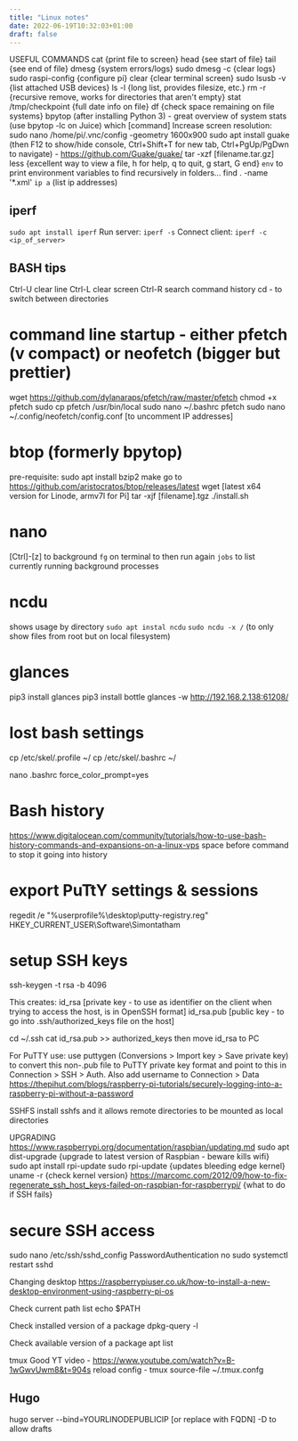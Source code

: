 ```yaml
---
title: "Linux notes"
date: 2022-06-19T10:32:03+01:00
draft: false
---
```

USEFUL COMMANDS
cat {print file to screen}
head {see start of file}
tail {see end of file}
dmesg {system errors/logs}
sudo dmesg -c {clear logs}
sudo raspi-config {configure pi}
clear {clear terminal screen}
sudo lsusb -v {list attached USB devices}
ls -l {long list, provides filesize, etc.}
rm -r {recursive remove, works for directories that aren't empty}
stat /tmp/checkpoint {full date info on file}
df {check space remaining on file systems}
bpytop (after installing Python 3) - great overview of system stats (use bpytop -lc on Juice)
which [command]
Increase screen resolution:
sudo nano /home/pi/.vnc/config
-geometry 1600x900
sudo apt install guake (then F12 to show/hide console, Ctrl+Shift+T for new tab, Ctrl+PgUp/PgDwn to navigate) - https://github.com/Guake/guake/
tar -xzf [filename.tar.gz]
less {excellent way to view a file, h for help, q to quit, g start, G end}
`env` to print environment variables 
to find recursively in folders...
find . -name '*.xml'
`ip a` (list ip addresses)

## iperf
`sudo apt install iperf`
Run server:
`iperf -s`
Connect client:
`iperf -c <ip_of_server>`

## BASH tips
Ctrl-U clear line
Ctrl-L clear screen
Ctrl-R search command history
cd - to switch between directories

# command line startup - either pfetch (v compact) or neofetch (bigger but prettier)
wget https://github.com/dylanaraps/pfetch/raw/master/pfetch
chmod +x pfetch
sudo cp pfetch /usr/bin/local
sudo nano ~/.bashrc
pfetch
sudo nano ~/.config/neofetch/config.conf [to uncomment IP addresses]

# btop (formerly bpytop)
pre-requisite: sudo apt install bzip2 make
go to https://github.com/aristocratos/btop/releases/latest
wget [latest x64 version for Linode, armv7l for Pi]
tar -xjf [filename].tgz
./install.sh

# nano
[Ctrl]-[z] to background
`fg` on terminal to then run again
`jobs` to list currently running background processes

# ncdu
shows usage by directory
`sudo apt instal ncdu`
`sudo ncdu -x /` (to only show files from root but on local filesystem)

# glances
pip3 install glances
pip3 install bottle
glances -w
http://192.168.2.138:61208/

# lost bash settings
cp /etc/skel/.profile ~/
cp /etc/skel/.bashrc ~/

nano .bashrc
force_color_prompt=yes

# Bash history
https://www.digitalocean.com/community/tutorials/how-to-use-bash-history-commands-and-expansions-on-a-linux-vps
space before command to stop it going into history

# export PuTtY settings & sessions
regedit /e "%userprofile%\desktop\putty-registry.reg" HKEY_CURRENT_USER\Software\Simontatham

# setup SSH keys
ssh-keygen -t rsa -b 4096

This creates:
id_rsa [private key - to use as identifier on the client when trying to access the host, is in OpenSSH format]
id_rsa.pub [public key - to go into .ssh/authorized_keys file on the host]

cd ~/.ssh
cat id_rsa.pub >> authorized_keys
then move id_rsa to PC

For PuTTY use:
use puttygen (Conversions > Import key > Save private key) to convert this non-.pub file to PuTTY private key format and point to this in Connection > SSH > Auth. Also add username to Connection > Data
https://thepihut.com/blogs/raspberry-pi-tutorials/securely-logging-into-a-raspberry-pi-without-a-password

SSHFS
install sshfs and it allows remote directories to be mounted as local directories

UPGRADING
https://www.raspberrypi.org/documentation/raspbian/updating.md
sudo apt dist-upgrade {upgrade to latest version of Raspbian - beware kills wifi}
sudo apt install rpi-update
sudo rpi-update {updates bleeding edge kernel}
uname -r {check kernel version}
https://marcomc.com/2012/09/how-to-fix-regenerate_ssh_host_keys-failed-on-raspbian-for-raspberrypi/ {what to do if SSH fails}

# secure SSH access
sudo nano /etc/ssh/sshd_config
PasswordAuthentication no
sudo systemctl restart sshd

Changing desktop
https://raspberrypiuser.co.uk/how-to-install-a-new-desktop-environment-using-raspberry-pi-os

Check current path list
echo $PATH

Check installed version of a package
dpkg-query -l <packagename>

Check available version of a package
apt list <packagename>

tmux
Good YT video - https://www.youtube.com/watch?v=B-1wGwvUwm8&t=904s
reload config - tmux source-file ~/.tmux.confg

## Hugo
hugo server --bind=YOURLINODEPUBLICIP [or replace with FQDN]
-D to allow drafts
